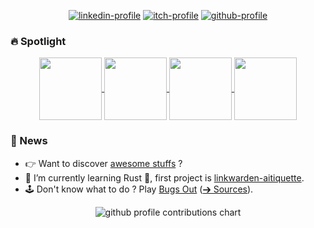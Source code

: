 <div align="center">
<p>
  <a href="https://www.linkedin.com/in/bigbrozer" target="_blank"><img src="https://img.shields.io/badge/LinkedIn-0077B5?style=for-the-badge&logo=linkedin&logoColor=white" alt="linkedin-profile" /></a>
  <a href="https://bigbrozer.itch.io/" target="_blank"><img src="https://img.shields.io/badge/Itch.io-FA5C5C?style=for-the-badge&logo=itchdotio&logoColor=white" alt="itch-profile" /></a>
  <a href="https://github.com/bigbrozer" target="_blank"><img src="https://img.shields.io/badge/GitHub-100000?style=for-the-badge&logo=github&logoColor=white" alt="github-profile" /></a>
</p>
</div>

### 🔥 Spotlight

<p align="center">
  <a href="https://github.com/bigbrozer/linkwarden-aitiquette">
    <img height="100px" align="center" src="https://github-readme-stats.vercel.app/api/pin/?username=bigbrozer&repo=linkwarden-aitiquette&show_owner=false" />
  </a>
  <a href="https://github.com/nventiveux/docker-ttrss">
    <img height="100px" align="center" src="https://github-readme-stats.vercel.app/api/pin/?username=nventiveux&repo=docker-ttrss&show_owner=false" />
  </a>
  <a href="https://github.com/la-chevre-grisette/infra">
    <img height="100px" align="center" src="https://github-readme-stats.vercel.app/api/pin/?username=la-chevre-grisette&repo=infra&show_owner=true" />
  </a>
  <a href="https://github.com/bigbrozer/publii-luci-theme">
    <img height="100px" align="center" src="https://github-readme-stats.vercel.app/api/pin/?username=bigbrozer&repo=publii-luci-theme&show_owner=false" />
  </a>
</p>

### 📰 News

- 👉 Want to discover [awesome stuffs](https://bigbrozer.github.io/awesomeness/) ?
- 🔭 I’m currently learning Rust 🦀, first project is [linkwarden-aitiquette](https://github.com/bigbrozer/linkwarden-aitiquette).
- 🕹 Don't know what to do ? Play [Bugs Out](https://bigbrozer.itch.io/bugs-out) ([➔ Sources](https://github.com/bigbrozer/BugsOut-GameOff2021)).

<div align="center" >
  <picture>
    <source media="(prefers-color-scheme: dark)"  srcset="https://github-readme-streak-stats.herokuapp.com/?user=bigbrozer&theme=tokyonight" />
    <source media="(prefers-color-scheme: light)" srcset="https://github-readme-streak-stats.herokuapp.com/?user=bigbrozer&theme=buefy" />
    <img alt="github profile contributions chart" src="https://github-readme-streak-stats.herokuapp.com/?user=bigbrozer&theme=buefy" />
  </picture>
</div>
